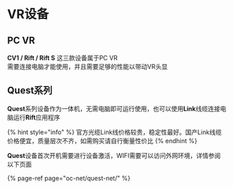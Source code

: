 # VR设备

## PC VR

**CV1 / Rift / Rift S** 这三款设备属于PC VR  
需要连接电脑才能使用，并且需要足够的性能以带动VR头显

## Quest系列

**Quest**系列设备作为一体机，无需电脑即可运行使用，也可以使用**Link**线缆连接电脑运行**Rift**应用程序

{% hint style="info" %}
官方光缆Link线价格较贵，稳定性最好。国产Link线缆价格便宜，质量层次不齐，如需购买请自行衡量性价比
{% endhint %}

**Quest**设备首次开机需要进行设备激活，WIFI需要可以访问外网环境，详情参阅以下页面

{% page-ref page="oc-net/quest-net/" %}



